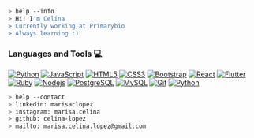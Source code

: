 ````bash
> help --info
> Hi! I'm Celina
> Currently working at Primarybio
> Always learning :)
````

### Languages and Tools :computer:

[![Python](https://img.shields.io/badge/-Python-black?style=flat&logo=python&link=https://github.com/celina-lopez)](https://github.com/celina-lopez) 
[![JavaScript](https://img.shields.io/badge/-JavaScript-black?style=flat&logo=javascript&link=https://github.com/celina-lopez)](https://github.com/celina-lopez)
[![HTML5](https://img.shields.io/badge/-HTML5-E34F26?style=flat&logo=html5&logoColor=white&link=https://github.com/celina-lopez)](https://github.com/celina-lopez) [![CSS3](https://img.shields.io/badge/-CSS3-1572B6?style=flat&logo=css3&link=https://github.com/celina-lopez)](https://github.com/celina-lopez) [![Bootstrap](https://img.shields.io/badge/-Bootstrap-563D7C?style=flat&logo=bootstrap&link=https://github.com/celina-lopez)](https://github.com/celina-lopez) [![React](https://img.shields.io/badge/-React-black?style=flat&logo=react&link=https://github.com/celina-lopez)](https://github.com/celina-lopez) [![Flutter](https://img.shields.io/badge/-Flutter-02569B?style=flat&logo=flutter&link=https://github.com/celina-lopez)](https://github.com/celina-lopez)
[![Ruby](https://img.shields.io/badge/-Ruby-CC342D?style=flat&logo=ruby&logoColor=white&link=https://github.com/celina-lopez)](https://github.com/celina-lopez)
[![Nodejs](https://img.shields.io/badge/-Nodejs-black?style=flat&logo=Node.js&link=https://github.com/celina-lopez)](https://github.com/celina-lopez)  [![PostgreSQL](https://img.shields.io/badge/-PostgreSQL-336791?style=flat&logo=postgresql&link=https://github.com/celina-lopez)](https://github.com/celina-lopez) [![MySQL](https://img.shields.io/badge/-MySQL-black?style=flat&logo=mysql&link=https://github.com/celina-lopez)](https://github.com/celina-lopez)
[![Git](https://img.shields.io/badge/-Git-black?style=flat&logo=git&link=https://github.com/celina-lopez)](https://github.com/celina-lopez)
[![Python](https://img.shields.io/badge/-python-3776AB?style=flat&logo=python&logoColor=white&link=https://github.com/celina-lopez)](https://github.com/celina-lopez)


````bash
> help --contact
> linkedin: marisaclopez
> instagram: marisa.celina
> github: celina-lopez
> mailto: marisa.celina.lopez@gmail.com
````
